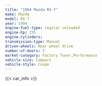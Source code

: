 ```yaml
---
title: "1994 Mazda RX-7"
make: Mazda
model: RX-7
year: 1994
engine-fuel-type: regular unleaded
engine-hp: 255
engine-cylinders: 
transmission-type: Manual
driven-wheels: Rear wheel drive
number-of-doors: 2
market-category: Factory Tuner,Performance
vehicle-size: Compact
vehicle-style: Coupe
---
```


{{< car_info >}}
